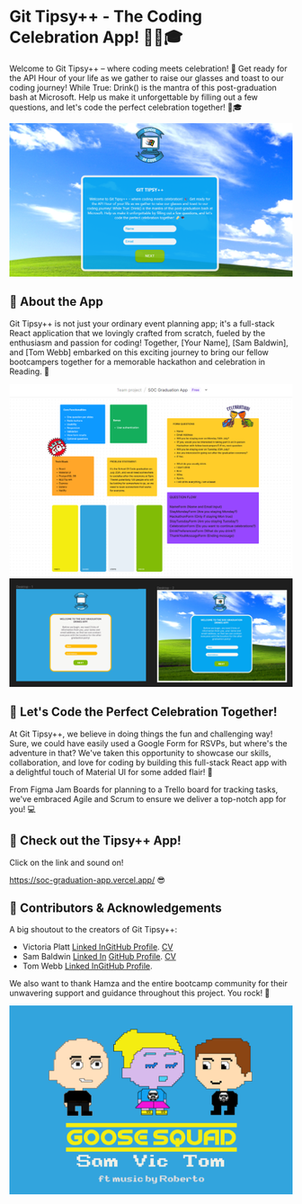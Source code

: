 # Git Tipsy++ - The Coding Celebration App! 🎉🍻🎓

Welcome to Git Tipsy++ – where coding meets celebration! 🎉 Get ready for the API Hour of your life as we gather to raise our glasses and toast to our coding journey! While True: Drink() is the mantra of this post-graduation bash at Microsoft. Help us make it unforgettable by filling out a few questions, and let's code the perfect celebration together! 🍻🎓

![Tipsy++ Main Page](Tipsy++MainPage.png)


## 🎉 About the App

Git Tipsy++ is not just your ordinary event planning app; it's a full-stack React application that we lovingly crafted from scratch, fueled by the enthusiasm and passion for coding! Together, [Your Name], [Sam Baldwin], and [Tom Webb] embarked on this exciting journey to bring our fellow bootcampers together for a memorable hackathon and celebration in Reading. 🚀

![Figjam](Figjam.png)
![Wireframes](wireframes.png)

## 🎉 Let's Code the Perfect Celebration Together!

At Git Tipsy++, we believe in doing things the fun and challenging way! Sure, we could have easily used a Google Form for RSVPs, but where's the adventure in that? We've taken this opportunity to showcase our skills, collaboration, and love for coding by building this full-stack React app with a delightful touch of Material UI for some added flair! 🎨

From Figma Jam Boards for planning to a Trello board for tracking tasks, we've embraced Agile and Scrum to ensure we deliver a top-notch app for you! 💻

## 🚀 Check out the Tipsy++ App!

Click on the link and sound on!

https://soc-graduation-app.vercel.app/ 😎

## 🤝 Contributors & Acknowledgements

A big shoutout to the creators of Git Tipsy++:

- Victoria Platt [Linked In](https://www.linkedin.com/in/vplatt/)[GitHub Profile](https://github.com/veepgoose). [CV](https://flowcv.com/resume/tidrmg7102)
- Sam Baldwin [Linked In](https://www.linkedin.com/in/sambaldwin1/) [GitHub Profile](https://github.com/SBaldwin-Git). [CV](https://flowcv.com/resume/iflo58kcar)
- Tom Webb [Linked In](https://www.linkedin.com/in/tomwebb10/)[GitHub Profile](https://github.com/tomwebb2022). 

We also want to thank Hamza and the entire bootcamp community for their unwavering support and guidance throughout this project. You rock! 🤘

![GooseSquad](Goose%20Squad%20Tipsy%2B%2B%20App.png)

